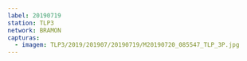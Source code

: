 ```yaml
---
label: 20190719
station: TLP3
network: BRAMON
capturas:
  - imagem: TLP3/2019/201907/20190719/M20190720_085547_TLP_3P.jpg
---
```

